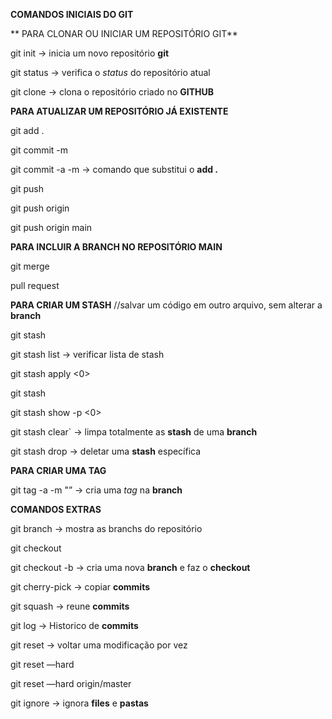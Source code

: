 **COMANDOS INICIAIS DO GIT**

** PARA CLONAR OU INICIAR UM REPOSITÓRIO GIT**

git init -> inicia um novo repositório **git**

git status -> verifica o *status* do repositório atual

git clone <url> -> clona o repositório criado no **GITHUB**


**PARA ATUALIZAR UM REPOSITÓRIO JÁ EXISTENTE**

git add .

git commit -m <mensagem>

git commit -a -m <mensagem> -> comando que substitui o **add .**

git push

git push origin <branchname>

git push origin main


**PARA INCLUIR A BRANCH NO REPOSITÓRIO MAIN**

git merge

pull request


**PARA CRIAR UM STASH** //salvar um código em outro arquivo, sem alterar a **branch**

git stash

git stash list -> verificar lista de stash

git stash apply <0>

git stash <nome>

git stash show -p <0>

git stash clear` -> limpa totalmente as **stash** de uma **branch**

git stash drop <nome> -> deletar uma **stash** específica


**PARA CRIAR UMA TAG**

git tag -a <nomedatag> -m "<msg>” -> cria uma _tag_ na **branch**


**COMANDOS EXTRAS**

git branch -> mostra as branchs do repositório

git checkout

git checkout -b <branchname> -> cria uma nova **branch** e faz o **checkout**

git cherry-pick -> copiar **commits**

git squash -> reune **commits**

git log -> Historico de **commits**

git reset -> voltar uma modificação por vez

git reset —hard <commit>

git reset —hard origin/master

git ignore -> ignora **files** e **pastas**

